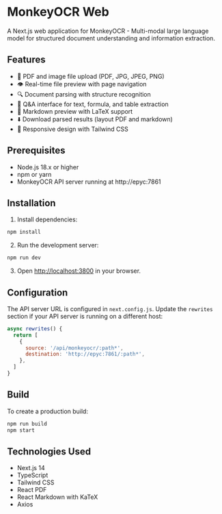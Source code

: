 # MonkeyOCR Web

A Next.js web application for MonkeyOCR - Multi-modal large language model for structured document understanding and information extraction.

## Features

- 📄 PDF and image file upload (PDF, JPG, JPEG, PNG)
- 👁️ Real-time file preview with page navigation
- 🔍 Document parsing with structure recognition
- 💬 Q&A interface for text, formula, and table extraction
- 📝 Markdown preview with LaTeX support
- ⬇️ Download parsed results (layout PDF and markdown)
- 🎨 Responsive design with Tailwind CSS

## Prerequisites

- Node.js 18.x or higher
- npm or yarn
- MonkeyOCR API server running at http://epyc:7861

## Installation

1. Install dependencies:
```bash
npm install
```

2. Run the development server:
```bash
npm run dev
```

3. Open [http://localhost:3800](http://localhost:3800) in your browser.

## Configuration

The API server URL is configured in `next.config.js`. Update the `rewrites` section if your API server is running on a different host:

```javascript
async rewrites() {
  return [
    {
      source: '/api/monkeyocr/:path*',
      destination: 'http://epyc:7861/:path*',
    },
  ]
}
```

## Build

To create a production build:

```bash
npm run build
npm start
```

## Technologies Used

- Next.js 14
- TypeScript
- Tailwind CSS
- React PDF
- React Markdown with KaTeX
- Axios